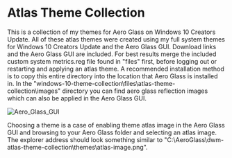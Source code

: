 Atlas Theme Collection
======================
This is a collection of my themes for Aero Glass on Windows 10 Creators Update. All of these atlas themes were created using my full system themes for Windows 10 Creators Update and the Aero Glass GUI. Download links and the Aero Glass GUI are included. For best results merge the included custom system metrics.reg file found in "files" first, before logging out or restarting and applying an atlas theme. A recommended installation method is to copy this entire directory into the location that Aero Glass is installed in.
In the "windows-10-theme-collection\files\atlas-theme-collection\images" directory you can find aero glass reflection images which can also be applied in the Aero Glass GUI.

![Aero_Glass_GUI](https://github.com/OliverKurz/windows-10-theme-collection/raw/master/files/atlas-theme-collection/images/Aero_Glass_GUI.png)

Choosing a theme is a case of enabling theme atlas image in the Aero Glass GUI and browsing to your Aero Glass folder and selecting an atlas image. The explorer address should look something similar to "C:\AeroGlass\dwm-atlas-theme-collection\themes\atlas-image.png".